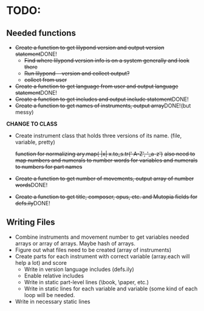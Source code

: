 # TODO:

## Needed functions
* ~~Create a function to get lilypond version and output version statement~~DONE!
    * ~~Find where lilypond version info is on a system generally and look there~~
    * ~~Run lilypond --version and collect output?~~
    * ~~collect from user~~ 
* ~~Create a function to get language from user and output language
  statement~~DONE!
* ~~Create a function to get includes and output include statement~~DONE!
* ~~Create a function to get names of instruments, output array~~DONE!(but
  messy)
  
**CHANGE TO CLASS**
* Create instrument class that holds three versions of its name.
  (file, variable, pretty)
  
    ~~function for normalizing ary.map{ |x| x.to_s.tr(' A-Z', '_a-z')~~
    ~~also need to map numbers and numerals to number words for variables and
      numerals to numbers for part names~~
* ~~Create a function to get number of movements, output array of number
  words~~DONE!
* ~~Create a function to get title, composer, opus, etc. and Mutopia fields for defs.ily~~DONE!

## Writing Files
* Combine instruments and movement number to get variables needed arrays or
  array of arrays. Maybe hash of arrays.
* Figure out what files need to be created (array of instruments)
* Create parts for each instrument with correct variable (array.each will help
  a lot) and score
    * Write in version language includes (defs.ily)
    * Enable relative includes
    * Write in static part-level lines (\book, \paper, etc.)
    * Write in static lines for each variable and variable (some kind of each
    loop will be needed.
* Write in necessary static lines
